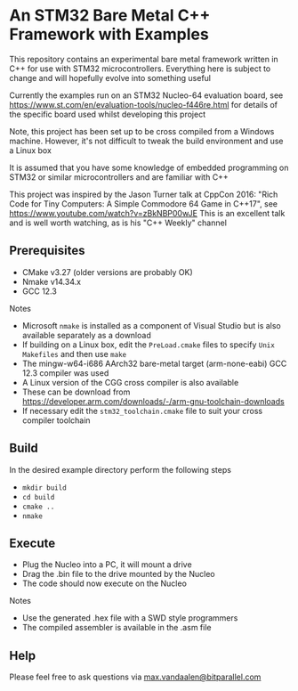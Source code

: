 # An STM32 Bare Metal C++ Framework with Examples
This repository contains an experimental bare metal framework written in C++ for use with STM32 microcontrollers. Everything here is subject
to change and will hopefully evolve into something useful

Currently the examples run on an STM32 Nucleo-64 evaluation board, see https://www.st.com/en/evaluation-tools/nucleo-f446re.html for details of the specific board used whilst developing this project

Note, this project has been set up to be cross compiled from a Windows machine. However, it's not difficult to tweak the build environment and use a Linux box

It is assumed that you have some knowledge of embedded programming on STM32 or similar microcontrollers and are familiar with C++

This project was inspired by the Jason Turner talk at CppCon 2016: "Rich Code for Tiny Computers: A Simple Commodore 64 Game in C++17", see https://www.youtube.com/watch?v=zBkNBP00wJE This is an excellent talk and is well worth watching, as is his "C++ Weekly" channel

## Prerequisites
- CMake v3.27 (older versions are probably OK)
- Nmake v14.34.x
- GCC 12.3

Notes
- Microsoft `nmake` is installed as a component of Visual Studio but is also available separately as a download
- If building on a Linux box, edit the `PreLoad.cmake` files to specify `Unix Makefiles` and then use `make`
- The mingw-w64-i686 AArch32 bare-metal target (arm-none-eabi) GCC 12.3 compiler was used
- A Linux version of the CGG cross compiler is also available
- These can be download from https://developer.arm.com/downloads/-/arm-gnu-toolchain-downloads
- If necessary edit the `stm32_toolchain.cmake` file to suit your cross compiler toolchain

## Build
In the desired example directory perform the following steps
- `mkdir build`
- `cd build`
- `cmake ..`
- `nmake`

## Execute
- Plug the Nucleo into a PC, it will mount a drive
- Drag the .bin file to the drive mounted by the Nucleo
- The code should now execute on the Nucleo

Notes
- Use the generated .hex file with a SWD style programmers
- The compiled assembler is available in the .asm file

## Help
Please feel free to ask questions via max.vandaalen@bitparallel.com
